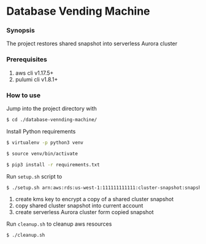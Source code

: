 # Database Vending Machine

### Synopsis

The project restores shared snapshot into serverless Aurora cluster 

### Prerequisites
1. aws cli v1.17.5+
1. pulumi cli v1.8.1+ 

### How to use

Jump into the project directory with

```bash
$ cd ./database-vennding-machine/
```

Install Python requirements

```bash
$ virtualenv -p python3 venv
```
```bash
$ source venv/bin/activate
```
```bash
$ pip3 install -r requirements.txt
```

Run `setup.sh` script to

```bash
$ ./setup.sh arn:aws:rds:us-west-1:111111111111:cluster-snapshot:snapshot-shared
```  

1. create kms key to encrypt a copy of a shared cluster snapshot
1. copy shared cluster snapshot into current account
1. create serverless Aurora cluster form copied snapshot

Run `cleanup.sh` to cleanup aws resources 

```bash
$ ./cleanup.sh
```
